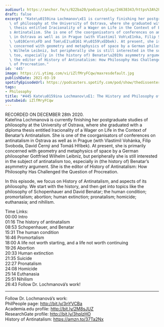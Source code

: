 ```yaml
---
audiourl: https://anchor.fm/s/822ba20/podcast/play/24638343/https%3A%2F%2Fd3ctxlq1ktw2nl.cloudfront.net%2Fstaging%2F2021-0-1%2Fbcd71b04-56f0-4760-f23e-1aabf5f92814.m4a
draft: false
excerpt: "Kate\u0159ina Lochmanov\xE1 is currently finishing her postgraduate studies\
  \ of philosophy at the University of Ostrava, where she graduated with a diploma\
  \ thesis entitled Iracionality of a Wager on Life in the Context of Benatar\u2019\
  s Antinatalism. She is one of the coorganisators of conferences on antinatalism\
  \ in Ostrava as well as in Prague (with Vlastimil Voh\xE1nka, Filip Svoboda, David\
  \ \u010Cern\xFD and Tom\xE1\u0161 H\u0159\xEDbek). At present, she is primarily\
  \ concerned with geometry and metaphysics of space by a German philosopher Gottfried\
  \ Wilhelm Leibniz, but peripherally she is still interested in the subject of antinatalism\
  \ too, especially in (the history of) Benatar\u2019s asymmetry argument. She is\
  \ the editor of History of Antinatalism: How Philosophy Has Challenged the Question\
  \ of Procreation."
id: '445'
image: https://i.ytimg.com/vi/iZlfMryFCqw/maxresdefault.jpg
publishDate: 2021-03-19
spotifyEpisodeUrl: https://podcasters.spotify.com/pod/show/thedissenter/episodes/445-Kateina-Lochmanov-The-History-and-Philosophy-of-Antinatalism-eoede7
tags:
- Philosophy
title: "#445 Kate\u0159ina Lochmanov\xE1: The History and Philosophy of Antinatalism"
youtubeid: iZlfMryFCqw
---
```

<div class="timelinks">

RECORDED ON DECEMBER 28th 2020.  
Kateřina Lochmanová is currently finishing her postgraduate studies of philosophy at the University of Ostrava, where she graduated with a diploma thesis entitled Iracionality of a Wager on Life in the Context of Benatar’s Antinatalism. She is one of the coorganisators of conferences on antinatalism in Ostrava as well as in Prague (with Vlastimil Vohánka, Filip Svoboda, David Černý and Tomáš Hříbek). At present, she is primarily concerned with geometry and metaphysics of space by a German philosopher Gottfried Wilhelm Leibniz, but peripherally she is still interested in the subject of antinatalism too, especially in (the history of) Benatar’s asymmetry argument. She is the editor of History of Antinatalism: How Philosophy Has Challenged the Question of Procreation.

In this episode, we focus on History of Antinatalism, and aspects of its philosophy. We start with the history, and then get into topics like the philosophy of Schopenhauer and David Benatar; the human condition; promortalism; abortion; human extinction; pronatalism; homicide; euthanasia; and nihilism.

Time Links:  
<time>00:00</time> Intro  
<time>01:16</time> The history of antinatalism  
<time>08:53</time> Schopenhauer, and Benatar  
<time>15:31</time> The human condition  
<time>16:46</time> Promortalism  
<time>18:00</time> A life not worth starting, and a life not worth continuing  
<time>19:26</time> Abortion  
<time>20:33</time> Human extinction  
<time>21:35</time> Suicide  
<time>22:27</time> Pronatalism  
<time>24:08</time> Homicide  
<time>25:14</time> Euthanasia  
<time>25:51</time> Nihilism  
<time>26:43</time> Follow Dr. Lochmanová’s work!

---

Follow Dr. Lochmanová’s work:  
PhilPeople page: http://bit.ly/3nYVCBa  
Academia.edu profile: http://bit.ly/2M8sJUZ  
ResearchGate profile: http://bit.ly/3hplzHO  
History of Antinatalism: https://amzn.to/37Ta2Nx
</div>

